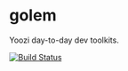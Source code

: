 golem
=====

Yoozi day-to-day dev toolkits.

[![Build Status](https://travis-ci.org/yoozi/golem.svg)](https://travis-ci.org/yoozi/golem)
